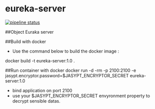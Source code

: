 # eureka-server

[![pipeline status](https://gitlab.com/library3/eureka-server/badges/master/pipeline.svg)](https://gitlab.com/library3/eureka-server/-/commits/master)

##Object
Euraka server

##Build with docker
- Use the command below to build the docker image :

docker build -t  eureka-server:1.0 .

##Run container with docker
docker run -d -rm -p 2100:2100 -e jasypt.encryptor.password=$JASYPT_ENCRYPTOR_SECRET eureka-server:1.0

- bind application on port 2100
- use your $JASYPT_ENCRYPTOR_SECRET envyronment property to decrypt sensible datas.
